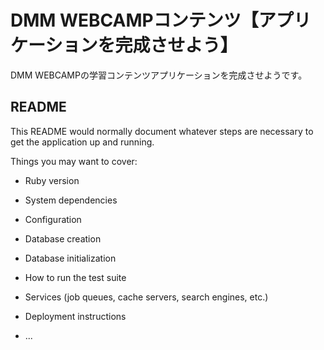 # DMM WEBCAMPコンテンツ【アプリケーションを完成させよう】

DMM WEBCAMPの学習コンテンツアプリケーションを完成させようです。

## README

This README would normally document whatever steps are necessary to get the
application up and running.

Things you may want to cover:

* Ruby version

* System dependencies

* Configuration

* Database creation

* Database initialization

* How to run the test suite

* Services (job queues, cache servers, search engines, etc.)

* Deployment instructions

* ...

